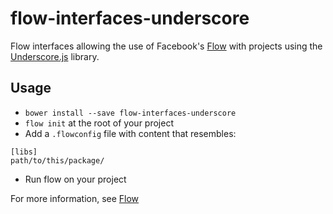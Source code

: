 # flow-interfaces-underscore

Flow interfaces allowing the use of Facebook's [Flow][flow] with projects using the [Underscore.js][underscore] library.

## Usage

 - `bower install --save flow-interfaces-underscore`
 - `flow init` at the root of your project
 - Add a `.flowconfig` file with content that resembles:
 ```
 [libs]
 path/to/this/package/
 ```
 - Run flow on your project

For more information, see [Flow][flow]

[flow]: http://flowtype.org/
[underscore]: http://underscorejs.org/
